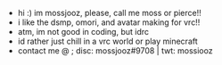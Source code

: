 - hi :) im mossjooz, please, call me moss or pierce!!
- i like the dsmp, omori, and avatar making for vrc!!
- atm, im not good in coding, but idrc
- id rather just chill in a vrc world or play minecraft
- contact me @ ; disc: mossjooz#9708 | twt: mossiooz
<!---
mossjooz/mossjooz is a ✨ special ✨ repository because its `README.md` (this file) appears on your GitHub profile.
You can click the Preview link to take a look at your changes.
--->
